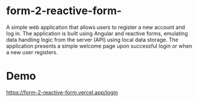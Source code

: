 # form-2-reactive-form-
A simple web application that allows users to register a new account and log in. The application is built using Angular and reactive forms, emulating data handling logic from the server (API) using local data storage. The application presents a simple welcome page upon successful login or when a new user registers.

# Demo 
https://form-2-reactive-form.vercel.app/login
